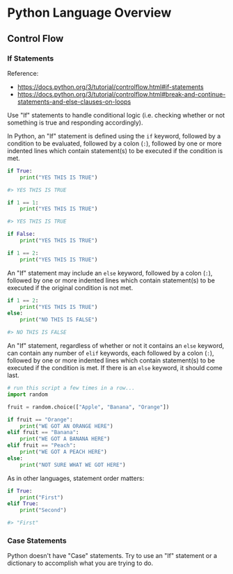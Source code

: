 # Python Language Overview

## Control Flow

### If Statements

Reference:

  + https://docs.python.org/3/tutorial/controlflow.html#if-statements
  + https://docs.python.org/3/tutorial/controlflow.html#break-and-continue-statements-and-else-clauses-on-loops

Use "If" statements to handle conditional logic (i.e. checking whether or not something is true and responding accordingly).

In Python, an "If" statement is defined using the `if` keyword, followed by a condition to be evaluated, followed by a colon (`:`), followed by one or more indented lines which contain statement(s) to be executed if the condition is met.

```python
if True:
    print("YES THIS IS TRUE")

#> YES THIS IS TRUE

if 1 == 1:
    print("YES THIS IS TRUE")

#> YES THIS IS TRUE

if False:
    print("YES THIS IS TRUE")

if 1 == 2:
    print("YES THIS IS TRUE")
```

An "If" statement may include an `else` keyword, followed by a colon (`:`), followed by one or more indented lines which contain statement(s) to be executed if the original condition is not met.

```python
if 1 == 2:
    print("YES THIS IS TRUE")
else:
    print("NO THIS IS FALSE")

#> NO THIS IS FALSE
```

An "If" statement, regardless of whether or not it contains an `else` keyword, can contain any number of `elif` keywords, each followed by a colon (`:`), followed by one or more indented lines which contain statement(s) to be executed if the condition is met. If there is an `else` keyword, it should come last.

```python
# run this script a few times in a row...
import random

fruit = random.choice(["Apple", "Banana", "Orange"])

if fruit == "Orange":
    print("WE GOT AN ORANGE HERE")
elif fruit == "Banana":
    print("WE GOT A BANANA HERE")
elif fruit == "Peach":
    print("WE GOT A PEACH HERE")
else:
    print("NOT SURE WHAT WE GOT HERE")
```

As in other languages, statement order matters:

```python
if True:
    print("First")
elif True:
    print("Second")

#> "First"
```

### Case Statements

Python doesn't have "Case" statements. Try to use an "If" statement or a dictionary to accomplish what you are trying to do.
